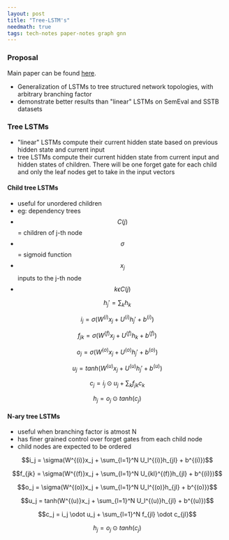 ```yaml
---
layout: post
title: "Tree-LSTM's"
needmath: true
tags: tech-notes paper-notes graph gnn
---
```


### Proposal
Main paper can be found [here](https://arxiv.org/pdf/1503.00075.pdf).

* Generalization of LSTMs to tree structured network topologies, with arbitrary
  branching factor
* demonstrate better results than "linear" LSTMs on SemEval and SSTB datasets

### Tree LSTMs
- "linear" LSTMs compute their current hidden state based on previous hidden
  state and current input
- tree LSTMs compute their current hidden state from current input and hidden
  states of children. There will be one forget gate for each child and only the
  leaf nodes get to take in the input vectors

#### Child tree LSTMs
- useful for unordered children
- eg: dependency trees
- $$C(j)$$ = children of j-th node
- $$\sigma$$ = sigmoid function
- $$x_j$$ inputs to the j-th node
- $$k \epsilon C(j)$$

$$h_j' = \sum_k h_k$$

$$i_j = \sigma(W^{(i)}x_j + U^{(i)}h_j' + b^{(i)})$$

$$f_{jk} = \sigma(W^{(f)}x_j + U^{(f)}h_k + b^{(f)})$$

$$o_j = \sigma(W^{(o)}x_j + U^{(o)}h_j' + b^{(o)})$$

$$u_j = tanh(W^{(u)}x_j + U^{(u)}h_j' + b^{(u)})$$

$$c_j = i_j \odot u_j + \sum_k f_{jk} c_k$$

$$h_j = o_j \odot tanh(c_j)$$

#### N-ary tree LSTMs
- useful when branching factor is atmost N
- has finer grained control over forget gates from each child node
- child nodes are expected to be ordered

$$i_j = \sigma(W^{(i)}x_j + \sum_{l=1}^N U_l^{(i)}h_{jl} + b^{(i)})$$

$$f_{jk} = \sigma(W^{(f)}x_j + \sum_{l=1}^N U_{kl}^{(f)}h_{jl} + b^{(i)})$$

$$o_j = \sigma(W^{(o)}x_j + \sum_{l=1}^N U_l^{(o)}h_{jl} + b^{(o)})$$

$$u_j = tanh(W^{(u)}x_j + \sum_{l=1}^N U_l^{(u)}h_{jl} + b^{(u)})$$

$$c_j = i_j \odot u_j + \sum_{l=1}^N f_{jl} \odot c_{jl}$$

$$h_j = o_j \odot tanh(c_j)$$
